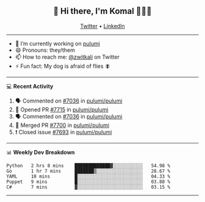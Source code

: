 <h2 align="center"> 👋 Hi there, I'm Komal 🧑🏾‍💻 </h2>
<p align="center">
    <a href="https://twitter.com/zwitkali">Twitter</a> •
    <a href="https://www.linkedin.com/in/komal-ali/">LinkedIn</a>
</p>

--------

- 🔭 I’m currently working on [pulumi](https://github.com/pulumi/pulumi)
- 😄 Pronouns: they/them
- 📫 How to reach me: [@zwitkali](https://twitter.com/zwitkali) on Twitter
- ⚡ Fun fact: My dog is afraid of flies 🪰

--------
💻 **Recent Activity**

<!--START_SECTION:activity-->
1. 🗣 Commented on [#7036](https://github.com/pulumi/pulumi/issues/7036) in [pulumi/pulumi](https://github.com/pulumi/pulumi)
2. 💪 Opened PR [#7715](https://github.com/pulumi/pulumi/pull/7715) in [pulumi/pulumi](https://github.com/pulumi/pulumi)
3. 🗣 Commented on [#7036](https://github.com/pulumi/pulumi/issues/7036) in [pulumi/pulumi](https://github.com/pulumi/pulumi)
4. 🎉 Merged PR [#7700](https://github.com/pulumi/pulumi/pull/7700) in [pulumi/pulumi](https://github.com/pulumi/pulumi)
5. ❗️ Closed issue [#7693](https://github.com/pulumi/pulumi/issues/7693) in [pulumi/pulumi](https://github.com/pulumi/pulumi)
<!--END_SECTION:activity-->

--------

📊 **Weekly Dev Breakdown**
<!--START_SECTION:waka-->
```text
Python   2 hrs 8 mins    █████████████▓░░░░░░░░░░░   54.98 % 
Go       1 hr 7 mins     ███████▒░░░░░░░░░░░░░░░░░   28.67 % 
YAML     10 mins         █░░░░░░░░░░░░░░░░░░░░░░░░   04.33 % 
Puppet   9 mins          █░░░░░░░░░░░░░░░░░░░░░░░░   03.88 % 
C#       7 mins          ▓░░░░░░░░░░░░░░░░░░░░░░░░   03.15 % 
```
<!--END_SECTION:waka-->

--------